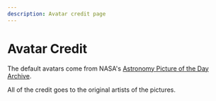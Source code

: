 ```yaml
---
description: Avatar credit page
---
```


# Avatar Credit

The default avatars come from NASA's [Astronomy Picture of the Day Archive](https://apod.nasa.gov/apod/archivepix.html).

All of the credit goes to the original artists of the pictures.
